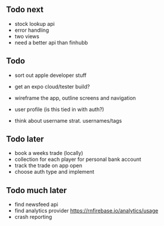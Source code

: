 ## Todo next

- stock lookup api
- error handling
- two views
- need a better api than finhubb

## Todo

- sort out apple developer stuff
- get an expo cloud/tester build?
- wireframe the app, outline screens and navigation

- user profile (is this tied in with auth?)
- think about username strat. usernames/tags

## Todo later

- book a weeks trade (locally)
- collection for each player for personal bank account
- track the trade on app open
- choose auth type and implement

## Todo much later

- find newsfeed api
- find analytics provider
  https://rnfirebase.io/analytics/usage
- crash reporting
